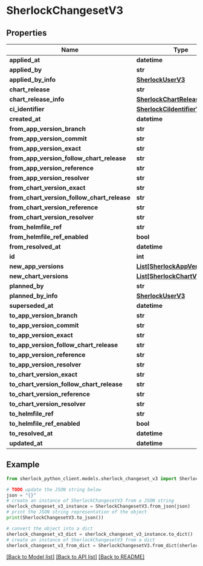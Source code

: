 # SherlockChangesetV3


## Properties

Name | Type | Description | Notes
------------ | ------------- | ------------- | -------------
**applied_at** | **datetime** |  | [optional] 
**applied_by** | **str** |  | [optional] 
**applied_by_info** | [**SherlockUserV3**](SherlockUserV3.md) |  | [optional] 
**chart_release** | **str** |  | [optional] 
**chart_release_info** | [**SherlockChartReleaseV3**](SherlockChartReleaseV3.md) |  | [optional] 
**ci_identifier** | [**SherlockCiIdentifierV3**](SherlockCiIdentifierV3.md) |  | [optional] 
**created_at** | **datetime** |  | [optional] 
**from_app_version_branch** | **str** |  | [optional] 
**from_app_version_commit** | **str** |  | [optional] 
**from_app_version_exact** | **str** |  | [optional] 
**from_app_version_follow_chart_release** | **str** |  | [optional] 
**from_app_version_reference** | **str** |  | [optional] 
**from_app_version_resolver** | **str** |  | [optional] 
**from_chart_version_exact** | **str** |  | [optional] 
**from_chart_version_follow_chart_release** | **str** |  | [optional] 
**from_chart_version_reference** | **str** |  | [optional] 
**from_chart_version_resolver** | **str** |  | [optional] 
**from_helmfile_ref** | **str** |  | [optional] 
**from_helmfile_ref_enabled** | **bool** |  | [optional] 
**from_resolved_at** | **datetime** |  | [optional] 
**id** | **int** |  | [optional] 
**new_app_versions** | [**List[SherlockAppVersionV3]**](SherlockAppVersionV3.md) |  | [optional] 
**new_chart_versions** | [**List[SherlockChartVersionV3]**](SherlockChartVersionV3.md) |  | [optional] 
**planned_by** | **str** |  | [optional] 
**planned_by_info** | [**SherlockUserV3**](SherlockUserV3.md) |  | [optional] 
**superseded_at** | **datetime** |  | [optional] 
**to_app_version_branch** | **str** |  | [optional] 
**to_app_version_commit** | **str** |  | [optional] 
**to_app_version_exact** | **str** |  | [optional] 
**to_app_version_follow_chart_release** | **str** |  | [optional] 
**to_app_version_reference** | **str** |  | [optional] 
**to_app_version_resolver** | **str** |  | [optional] 
**to_chart_version_exact** | **str** |  | [optional] 
**to_chart_version_follow_chart_release** | **str** |  | [optional] 
**to_chart_version_reference** | **str** |  | [optional] 
**to_chart_version_resolver** | **str** |  | [optional] 
**to_helmfile_ref** | **str** |  | [optional] 
**to_helmfile_ref_enabled** | **bool** |  | [optional] 
**to_resolved_at** | **datetime** |  | [optional] 
**updated_at** | **datetime** |  | [optional] 

## Example

```python
from sherlock_python_client.models.sherlock_changeset_v3 import SherlockChangesetV3

# TODO update the JSON string below
json = "{}"
# create an instance of SherlockChangesetV3 from a JSON string
sherlock_changeset_v3_instance = SherlockChangesetV3.from_json(json)
# print the JSON string representation of the object
print(SherlockChangesetV3.to_json())

# convert the object into a dict
sherlock_changeset_v3_dict = sherlock_changeset_v3_instance.to_dict()
# create an instance of SherlockChangesetV3 from a dict
sherlock_changeset_v3_from_dict = SherlockChangesetV3.from_dict(sherlock_changeset_v3_dict)
```
[[Back to Model list]](../README.md#documentation-for-models) [[Back to API list]](../README.md#documentation-for-api-endpoints) [[Back to README]](../README.md)


